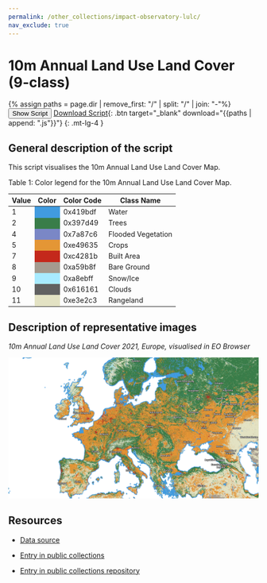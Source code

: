 ```yaml
---
permalink: /other_collections/impact-observatory-lulc/
nav_exclude: true
---
```


# 10m Annual Land Use Land Cover (9-class)

{% assign paths = page.dir | remove_first: "/" | split: "/" | join: "-"%}
<button class="btn btn-primary" id="toggle-script" onclick="toggleScript()">Show Script</button>
[Download Script](script.js){: .btn target="_blank" download="{{paths | append: ".js"}}"}
{: .mt-lg-4 }

<div id="script" style="display:none;"> 
{% highlight javascript %}
{% include_relative script.js %}
{% endhighlight %}
</div>

## General description of the script  
This script visualises the 10m Annual Land Use Land Cover Map.

Table 1: Color legend for the 10m Annual Land Use Land Cover Map. 
<table>
  <thead>
    <tr>
      <th>Value</th>
      <th>Color</th>
      <th>Color Code</th>
	    <th>Class Name</th>
    </tr>
  </thead>
  <tbody>
    <tr>
      <td>1 </td>
      <td style="background-color:#419bdf"></td>
	    <td>0x419bdf </td>
	    <td>Water </td>
    </tr>
    <tr>
      <td>2</td>
      <td style="background-color:#397d49"></td>
	    <td>0x397d49 </td>
	    <td>Trees </td>
    </tr>
    <tr>
      <td>4</td>
      <td style="background-color:#7a87c6"></td>
	    <td>0x7a87c6 </td>
	    <td>Flooded Vegetation </td>
    </tr>
    <tr>
      <td>5</td>
      <td style="background-color:#e49635" ></td>
	    <td>0xe49635  </td>
	    <td>Crops </td>
    </tr>
    <tr>
      <td>7</td>
      <td style="background-color:#c4281b" ></td>
	    <td>0xc4281b </td>
	    <td>Built Area </td>
    </tr>
    <tr>
      <td>8</td>
      <td style="background-color:#a59b8f"></td>
	    <td> 0xa59b8f </td>
	    <td> Bare Ground </td>
    </tr>  
    <tr>
      <td>9</td>
      <td style="background-color:#a8ebff"></td>
	    <td>0xa8ebff </td>
	    <td>Snow/Ice </td>
    </tr> 
    <tr>
      <td>10</td>
      <td style="background-color:#616161"></td>
	    <td>0x616161  </td>
	    <td>Clouds </td>
    </tr> 
    <tr>
      <td>11</td>
      <td style="background-color:#e3e2c3"></td>
	    <td>0xe3e2c3 </td>
	    <td>Rangeland </td>
    </tr>
   </tbody>
</table> 

## Description of representative images
*10m Annual Land Use Land Cover 2021, Europe, visualised in EO Browser*    

![10m Annual Land Use Land Cover 2021, Europe](fig/io-lulc.png)

## Resources

- [Data source](https://www.impactobservatory.com/global_maps/)

- [Entry in public collections](https://collections.sentinel-hub.com/impact-observatory-lulc-map/)

- [Entry in public collections repository](https://github.com/sentinel-hub/public-collections/tree/main/collections/impact-observatory-lulc-map)

